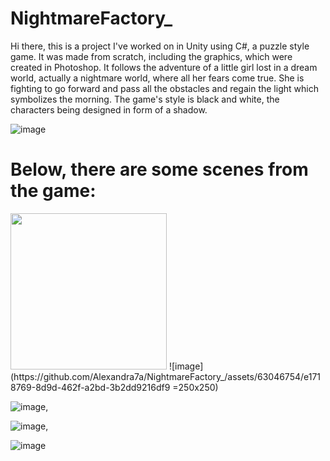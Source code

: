 # NightmareFactory_
  Hi there, this is a project I've worked on in Unity using C#, a puzzle style game. It was made from scratch, including the graphics, which were created in Photoshop. It follows the adventure of a little girl lost in a dream world, actually a nightmare world, where all her fears come true. She is fighting to go forward and pass all the obstacles and regain the light which symbolizes the morning. The game's style is black and white, the characters being designed in form of a shadow.
  

![image](https://github.com/Alexandra7a/NightmareFactory_/assets/63046754/62260d84-5b4d-4c66-861e-19a7ce4d8864)

# Below, there are some scenes from the game:
<img src="https://github.com/Alexandra7a/NightmareFactory_/assets/63046754/e1718769-8d9d-462f-a2bd-3b2dd9216df9" width="250" height="250">
![image](https://github.com/Alexandra7a/NightmareFactory_/assets/63046754/e1718769-8d9d-462f-a2bd-3b2dd9216df9 =250x250)

![image](https://github.com/Alexandra7a/NightmareFactory_/assets/63046754/10331be9-17a5-4e4c-9821-9dfb8e303516),

![image](https://github.com/Alexandra7a/NightmareFactory_/assets/63046754/8bdac139-e66e-498d-886c-eb1f709df840),

![image](https://github.com/Alexandra7a/NightmareFactory_/assets/63046754/ce7ea76f-5f07-4681-80b0-2d968aaedc11)
